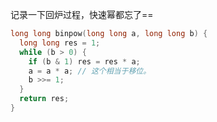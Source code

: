 记录一下回炉过程，快速幂都忘了== 


```cpp
long long binpow(long long a, long long b) {
  long long res = 1;
  while (b > 0) {
    if (b & 1) res = res * a;
    a = a * a; // 这个相当于移位。
    b >>= 1;
  }
  return res;
}
```
